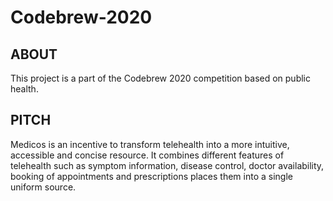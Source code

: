# Codebrew-2020
## ABOUT

This project is a part of the Codebrew 2020 competition based on public health.

## PITCH 

Medicos is an incentive to transform telehealth into a more intuitive, accessible and concise resource. It combines different features of telehealth such as symptom information, disease control, doctor availability, booking of appointments and prescriptions places them into a single uniform source.


